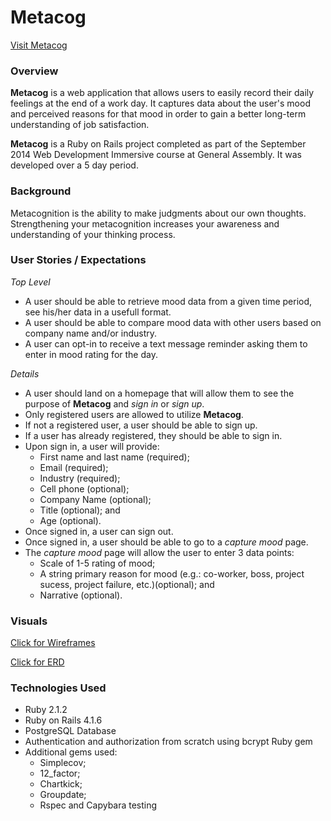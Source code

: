 Metacog
=======

[Visit Metacog](https://metacog.herokuapp.com/)

### Overview

**Metacog** is a web application that allows users to easily record their daily feelings at the end of a work day. It captures data about the user's mood and perceived reasons for that mood in order to gain a better long-term understanding of job satisfaction.

**Metacog** is a Ruby on Rails project completed as part of the September 2014 Web Development Immersive course at General Assembly. It was developed over a 5 day period.

### Background
Metacognition is the ability to make judgments  about our own thoughts. Strengthening your metacognition increases your awareness and understanding of your thinking process. 

### User Stories / Expectations
*Top Level*

* A user should be able to retrieve mood data from a given time period, see his/her data in a usefull format.
* A user should be able to compare mood data with other users based on company name and/or industry.
* A user can opt-in to receive a text message reminder asking them to enter in mood rating for the day.

*Details*

* A user should land on a homepage that will allow them to see the purpose of **Metacog** and *sign in* or *sign up*.
* Only registered users are allowed to utilize **Metacog**.
* If not a registered user, a user should be able to sign up.
* If a user has already registered, they should be able to sign in.
* Upon sign in, a user will provide:
    * First name and last name (required);
    * Email (required);
    * Industry (required);
    * Cell phone (optional);
    * Company Name (optional); 
    * Title (optional); and
    * Age (optional).
* Once signed in, a user can sign out.
* Once signed in, a user should be able to go to a *capture mood* page.
* The *capture mood* page will allow the user to enter 3 data points:
    * Scale of 1-5 rating of mood;
    * A string primary reason for mood (e.g.: co-worker, boss, project sucess, project failure, etc.)(optional); and
    * Narrative (optional).

### Visuals
[Click for Wireframes](https://github.com/PaulTuraew/Metacog/tree/master/Metacog_Wireframes) 

[Click for ERD](https://github.com/PaulTuraew/Metacog/tree/master/Metacog_ERD)


### Technologies Used
* Ruby 2.1.2
* Ruby on Rails 4.1.6
* PostgreSQL Database
* Authentication and authorization from scratch using bcrypt Ruby gem
* Additional gems used:
    * Simplecov;
    * 12_factor;
    * Chartkick;
    * Groupdate;
    * Rspec and Capybara testing
